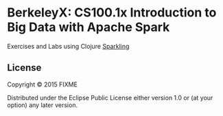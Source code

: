 # BerkeleyX: CS100.1x Introduction to Big Data with Apache Spark

Exercises and Labs using Clojure [Sparkling](http://gorillalabs.github.io/sparkling/)

## License

Copyright © 2015 FIXME

Distributed under the Eclipse Public License either version 1.0 or (at
your option) any later version.
